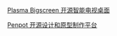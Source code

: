 [Plasma Bigscreen 开源智能电视桌面](https://www.oschina.net/p/plasma-bigscreen)

[Penpot 开源设计和原型制作平台](https://www.oschina.net/p/penpot)